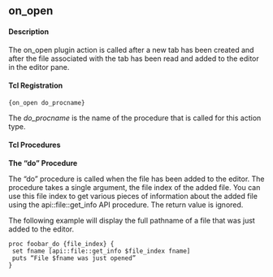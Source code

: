 ## on\_open

#### Description

The on\_open plugin action is called after a new tab has been created and after the file associated with the tab has been read and added to the editor in the editor pane.

#### Tcl Registration

`{on_open do_procname}`

The _do\_procname_ is the name of the procedure that is called for this action type.

#### Tcl Procedures

**The “do” Procedure**

The “do” procedure is called when the file has been added to the editor.   The procedure takes a single argument, the file index of the added file.  You can use this file index to get various pieces of information about the added file using the api\::file\::get\_info API procedure.  The return value is ignored.

The following example will display the full pathname of a file that was just added to the editor.

	proc foobar_do {file_index} {
	 set fname [api::file::get_info $file_index fname]
	 puts “File $fname was just opened”
	}